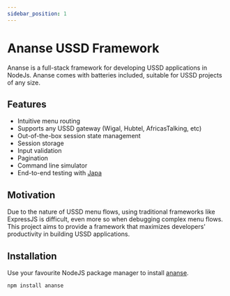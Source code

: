 ```yaml
---
sidebar_position: 1
---
```

# Ananse USSD Framework

Ananse is a full-stack framework for developing USSD applications in NodeJs. Ananse comes with batteries included, suitable for USSD projects of any size.

## Features

- Intuitive menu routing
- Supports any USSD gateway (Wigal, Hubtel, AfricasTalking, etc)
- Out-of-the-box session state management
- Session storage
- Input validation
- Pagination
- Command line simulator
- End-to-end testing with [Japa](https://japa.dev)

## Motivation

Due to the nature of USSD menu flows, using traditional frameworks like ExpressJS is difficult, even more so when debugging complex menu flows. This project aims to provide a framework that maximizes developers' productivity in building USSD applications.

## Installation

Use your favourite NodeJS package manager to install [ananse](https://www.npmjs.com/package/ananse).

```bash npm2yarn
npm install ananse
```
